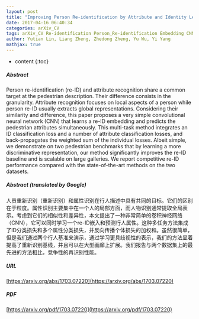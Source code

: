```yaml
---
layout: post
title: "Improving Person Re-identification by Attribute and Identity Learning"
date: 2017-04-16 06:40:34
categories: arXiv_CV
tags: arXiv_CV Re-identification Person_Re-identification Embedding CNN Classification Recognition
author: Yutian Lin, Liang Zheng, Zhedong Zheng, Yu Wu, Yi Yang
mathjax: true
---
```


* content
{:toc}

##### Abstract
Person re-identification (re-ID) and attribute recognition share a common target at the pedestrian description. Their difference consists in the granularity. Attribute recognition focuses on local aspects of a person while person re-ID usually extracts global representations. Considering their similarity and difference, this paper proposes a very simple convolutional neural network (CNN) that learns a re-ID embedding and predicts the pedestrian attributes simultaneously. This multi-task method integrates an ID classification loss and a number of attribute classification losses, and back-propagates the weighted sum of the individual losses. Albeit simple, we demonstrate on two pedestrian benchmarks that by learning a more discriminative representation, our method significantly improves the re-ID baseline and is scalable on large galleries. We report competitive re-ID performance compared with the state-of-the-art methods on the two datasets.

##### Abstract (translated by Google)
人员重新识别（重新识别）和属性识别在行人描述中具有共同的目标。它们的区别在于粒度。属性识别主要集中在一个人的局部方面，而人物识别通常提取全局表示。考虑到它们的相似性和差异性，本文提出了一种非常简单的卷积神经网络（CNN），它可以同时学习一个re-ID嵌入和预测行人属性。这种多任务方法集成了ID分类损失和多个属性分类损失，并反向传播个体损失的加权和。虽然很简单，但是我们通过两个行人基准来演示，通过学习更具歧视性的表示，我们的方法显着提高了重新识别基线，并且可以在大型画廊上扩展。我们报告与两个数据集上的最先进的方法相比，竞争性的再识别性能。

##### URL
[https://arxiv.org/abs/1703.07220](https://arxiv.org/abs/1703.07220)

##### PDF
[https://arxiv.org/pdf/1703.07220](https://arxiv.org/pdf/1703.07220)

